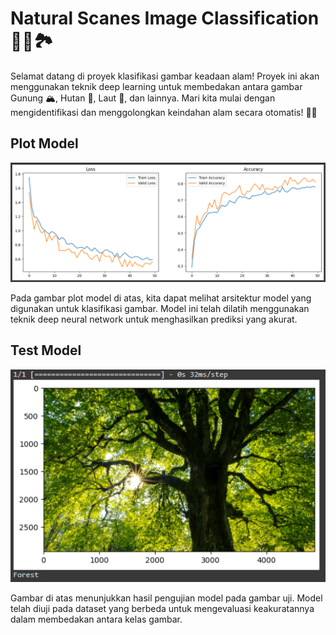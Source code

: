 # Natural Scanes Image Classification 📸🌿🏞️ 

Selamat datang di proyek klasifikasi gambar keadaan alam! Proyek ini akan menggunakan teknik deep learning untuk membedakan antara gambar Gunung 🏔️, Hutan 🌳, Laut 🌊, dan lainnya. Mari kita mulai dengan mengidentifikasi dan menggolongkan keindahan alam secara otomatis! 🚀😊

## Plot Model
![Plot Model](https://github.com/wildanmjjhd29/Natural-Scenes-Image-Classification/blob/main/plot%20(2).png)

Pada gambar plot model di atas, kita dapat melihat arsitektur model yang digunakan untuk klasifikasi gambar. Model ini telah dilatih menggunakan teknik deep neural network untuk menghasilkan prediksi yang akurat.

## Test Model
![Test Model](https://github.com/wildanmjjhd29/Natural-Scenes-Image-Classification/blob/main/test_model.png)

Gambar di atas menunjukkan hasil pengujian model pada gambar uji. Model telah diuji pada dataset yang berbeda untuk mengevaluasi keakuratannya dalam membedakan antara kelas gambar.


